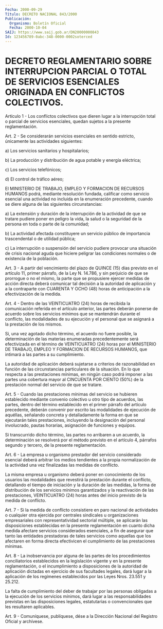 ```yaml
---
Fecha: 2000-09-29
Título: DECRETO NACIONAL 843/2000
Publicación:
  Organismo: Boletín Oficial
  Fecha: 2000-10-04
SAIJ: https://www.saij.gob.ar/DN20000000843
Id: 123456789-0abc-348-0000-0002soterced
---
```

# DECRETO REGLAMENTARIO SOBRE INTERRUPCION PARCIAL O TOTAL DE SERVICIOS ESENCIALES ORIGINADA EN CONFLICTOS COLECTIVOS.

<a id="1"></a>
Artículo 1 - Los conflictos colectivos  que  dieren  lugar a  la interrupción  total  o  parcial  de  servicios  esenciales, quedan sujetos a la presente reglamentación.

<a id="2"></a>
Art. 2 - Se considerarán servicios esenciales en sentido estricto, únicamente las actividades siguientes:

a) Los servicios  sanitarios y hospitalarios;

b) La producción y distribución de agua potable y energía eléctrica;

c) Los servicios telefónicos;

d) El control de tráfico aéreo;

El MINISTERIO DE TRABAJO,  EMPLEO  Y  FORMACION DE RECURSOS HUMANOS podrá, mediante resolución fundada, calificar como servicio esencial una  actividad  no incluida en la enumeración precedente, cuando se diere alguna de las siguientes circunstancias:

a) La extensión y duración de la interrupción de la actividad de que se tratare pudiere poner en peligro la vida, la salud o la seguridad de  la  persona  en  toda  o  parte de la comunidad;

b)  La  actividad  afectada  constituyere  un servicio público de importancia trascendental o de utilidad pública;

c) La interrupción  o  suspensión  del  servicio  pudiere  provocar una situación  de  crisis  nacional  aguda  que  hiciere  peligrar las condiciones  normales o  de  existencia  de  la    población.

<a id="3"></a>
Art.  3  -  A partir del vencimiento del plazo de QUINCE (15) días previsto en el artículo 11, primer párrafo, de la Ley N. 14.786, y sin perjuicio  de  que  se prorrogue o no el mismo, la parte que se propusiere ejercer medidas  de  acción directa deberá comunicar tal decisión  a  la autoridad de aplicación  y  a  la  contraparte  con CUARENTA Y OCHO  (48) horas de anticipación a la efectivización de la medida.

<a id="4"></a>
Art. 4 - Dentro de  las  VEINTICUATRO  (24)  horas  de recibida la comunicación  referida en el artículo anterior, las partes  deberán ponerse de acuerdo  sobre  los servicios mínimos que se mantendrán durante el conflicto, las modalidades de su ejecución y el personal que se asignará a la prestación de los mismos.

Si, una vez agotado dicho término,  el acuerdo no fuere posible, la determinación  de  las  materias  enumeradas  precedentemente  será efectivizada  en  el  término de VEINTICUATRO  (24)  horas  por  el MINISTERIO DE TRABAJO, EMPLEO Y FORMACION DE RECURSOS HUMANOS, que intimará a las partes a su cumplimiento.

La  autoridad  de  aplicación   deberá  sujetarse  a  criterios  de razonabilidad en función de las  circunstancias particulares de la situación.  En  lo  que respecta a las  prestaciones  mínimas,  en ningún caso podrá imponer  a  las  partes  una  cobertura  mayor al CINCUENTA POR CIENTO (50%) de la prestación normal del servicio de que se tratare.

<a id="5"></a>
Art.  5 - Cuando las prestaciones mínimas del servicio se hubieren establecido  mediante  convenio colectivo u otro tipo de acuerdos, las partes, dentro del término  establecido  en  el primer párrafo del   artículo  precedente,  deberán  convenir  por  escrito    las modalidades    de  ejecución  de  aquéllas,  señalando  concreta  y detalladamente la  forma  en  que se ejecutarán tales prestaciones, incluyendo  la  designación  del  personal    involucrado,   pautas horarias, asignación de funciones y equipos.

Si  transcurrido  dicho  término,  las  partes  no  arribaren a un acuerdo, la determinación se resolverá por el método previsto en el artículo 4, párrafos segundo y tercero, de la presente reglamentación.

<a id="6"></a>
Art. 6 - La empresa u organismo prestador del servicio considerado esencial   deberá  arbitrar  los  medios  tendientes  a  la  propia normalización  de  la  actividad una vez finalizadas las medidas de conflicto.

La misma empresa u organismo  deberá  poner  en conocimiento de los usuarios  las  modalidades que revestirá la prestación  durante  el conflicto, detallando  el tiempo de iniciación y la duración de las medidas,  la  forma  de  distribución  de  los  servicios  mínimos garantizados y la reactivación  de  las  prestaciones, VEINTICUATRO (24)  horas  antes del inicio previsto de la  medida  de  conflicto.

<a id="7"></a>
Art. 7 - Si la medida de conflicto consistiere en paro nacional de actividades o  cualquier  otra  ejercida por centrales sindicales u organizaciones  empresariales  con    representatividad   sectorial múltiple,  se  aplicarán  las  disposiciones  establecidas  en  la presente  reglamentación en cuanto dicha medida afectare servicios considerados esenciales, a fin de asegurar que tanto las entidades prestadoras  de  tales servicios como aquellas que los afectaren en forma directa efectivicen  el  cumplimiento  de  las  prestaciones mínimas.

<a id="8"></a>
Art.  8  -  La  inobservancia  por  alguna  de  las  partes de los procedimientos   conciliatorios  establecidos  en  la  legislación vigente y en la presente  reglamentación,  o  el  incumplimiento a disposiciones de la autoridad de aplicación dictadas  en  ejercicio de  sus  facultades  legales,  dará  lugar  a la aplicación de los regímenes  establecidos  por  las  Leyes  Nros. 23.551   y  25.212.

La  falta  de  cumplimiento  del deber de trabajar por las personas obligadas a la ejecución de los servicios mínimos, dará lugar a las responsabilidades  previstas  en  las  disposiciones  legales, estatutarias o convencionales  que    les   resultaren  aplicables.

<a id="9"></a>
Art. 9 - Comuníquese, publíquese, dése a la Dirección Nacional del Registro Oficial y archívese.